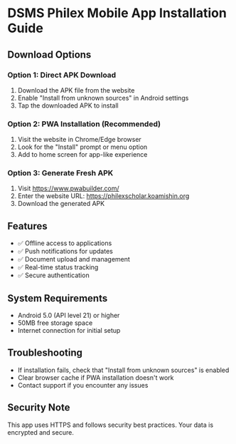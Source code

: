 # DSMS Philex Mobile App Installation Guide

## Download Options

### Option 1: Direct APK Download
1. Download the APK file from the website
2. Enable "Install from unknown sources" in Android settings
3. Tap the downloaded APK to install

### Option 2: PWA Installation (Recommended)
1. Visit the website in Chrome/Edge browser
2. Look for the "Install" prompt or menu option
3. Add to home screen for app-like experience

### Option 3: Generate Fresh APK
1. Visit https://www.pwabuilder.com/
2. Enter the website URL: https://philexscholar.koamishin.org
3. Download the generated APK

## Features
- ✅ Offline access to applications
- ✅ Push notifications for updates
- ✅ Document upload and management
- ✅ Real-time status tracking
- ✅ Secure authentication

## System Requirements
- Android 5.0 (API level 21) or higher
- 50MB free storage space
- Internet connection for initial setup

## Troubleshooting
- If installation fails, check that "Install from unknown sources" is enabled
- Clear browser cache if PWA installation doesn't work
- Contact support if you encounter any issues

## Security Note
This app uses HTTPS and follows security best practices. Your data is encrypted and secure.
